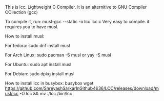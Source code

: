 This is lcc.
Lightweight C Compiler.
It is an alternitive to GNU Compiler COllection (gcc)

To compile it, run:
musl-gcc --static -o lcc lcc.c
Very easy to compile.
it requires you to have musl.

How to install musl:

For fedora:
sudo dnf install musl

For Arch Linux:
sudo pacman -S musl
or
yay -S musl

For Ubuntu:
sudo apt install musl

For Debian:
sudo dpkg install musl

How to install lcc in busybox:
busybox wget https://github.com/ShreyashSarkarInGithub4636/LCC/releases/download/musl/lcc -O lcc && mv ./lcc /bin/lcc
